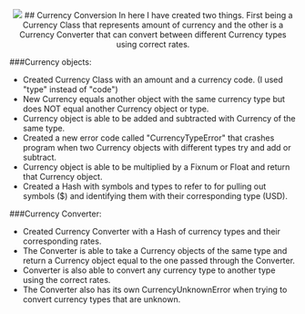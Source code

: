 <p align="center">
<img src="http://www.artistsvalley.com/images/icons/Financial%20Accounting%20Icons/Currency%20Conversion/256x256/Currency%20Conversion.jpg"
</p>
## Currency Conversion
In here I have created two things. First being a Currency Class that represents amount of currency and the other is a Currency Converter that can convert between different Currency types using correct rates.

###Currency objects:
- Created Currency Class with an amount and a currency code. (I used "type" instead of "code")
- New Currency equals another object with the same currency type but does NOT equal another Currency object or type.
- Currency object is able to be added and subtracted with Currency of the same type.
- Created a new error code called "CurrencyTypeError" that crashes program when two Currency objects with different types try and add or subtract.
- Currency object is able to be multiplied by a Fixnum or Float and return that Currency object.
- Created a Hash with symbols and types to refer to for pulling out symbols ($) and identifying them with their corresponding type (USD).

###Currency Converter:
- Created Currency Converter with a Hash of currency types and their corresponding rates.
- The Converter is able to take a Currency objects of the same type and return a Currency object equal to the one passed through the Converter.
- Converter is also able to convert any currency type to another type using the correct rates.
- The Converter also has its own CurrencyUnknownError when trying to convert currency types that are unknown.

